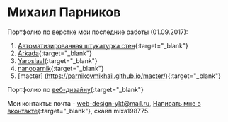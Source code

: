 
# Михаил Парников
Портфолио по верстке мои последние работы (01.09.2017):

1. [Автоматизированная штукатурка стен](https://parnikovmikhail.github.io/github/ "Автоматизированная штукатурка стен"){:target="_blank"}
2. [Arkada](https://parnikovmikhail.github.io/arkada/){:target="_blank"}
3. [Yaroslavl](https://parnikovmikhail.github.io/yaroslavl/){:target="_blank"}
4. [nanoparnik](https://parnikovmikhail.github.io/parnik/){:target="_blank"}
5. [macter] (https://parnikovmikhail.github.io/macter/){:target="_blank"}





Портфолио по [веб-дизайну](https://www.behance.net/parnikovmi5ea4){:target="_blank"}


Мои контакты:
почта - web-design-ykt@mail.ru, [Написать мне в вконтакте](https://vk.me/id4707022){:target="_blank"}, 
скайп mixa198775.
